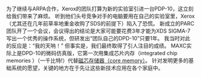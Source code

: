 为了继续与ARPA合作，Xerox的团队打算为新的实验室引进一台PDP-10，这立刻给我们带来了麻烦。
听到他们头号竞争对手的电脑要用在自己的实验室里，Xerox（尤其还在几年前草率地重金收购了SDS的前提下）陷入了恐慌。
新成立的PARC团队开了一个会议，会议得出的结论是大家可能要花费3年才能为XDS SIGMA-7 写出一个优秀的操作系统，但研发出“团队自己的DPD-10”只要1年。
我当时对此的反应是：“我的天呐！”
但事实是，我们最终取得了引人注目的成绩。
MAXC实际上是DPD-10的微码仿真版，它第一次用集成芯片内存（integrated chip memories ）（一千比特!）代替[磁芯存储器（core memory）](http://baike.baidu.com/view/2790431.htm)。
针对发明更多的基础系统的愿望，关键的地方在于先让这些新技术应用在各个家庭中。

